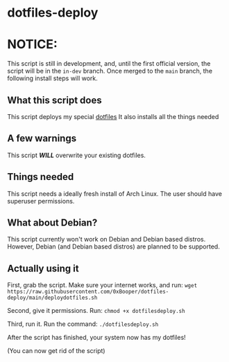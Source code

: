 # dotfiles-deploy

# NOTICE:
This script is still in development, and, until the first official version, the script will be in the `in-dev` branch.
Once merged to the `main` branch, the following install steps will work.

## What this script does
This script deploys my special [dotfiles](https://github.com/0xBooper/dotfiles)
It also installs all the things needed

## A few warnings
This script ***WILL*** overwrite your existing dotfiles.

## Things needed 
This script needs a ideally fresh install of Arch Linux.
The user should have superuser permissions.

## What about Debian?
This script currently won't work on Debian and Debian based distros.
However, Debian (and Debian based distros) are planned to be supported.

## Actually using it
First, grab the script. Make sure your internet works, and run:
`wget https://raw.githubusercontent.com/0xBooper/dotfiles-deploy/main/deploydotfiles.sh`

Second, give it permissions. Run:
`chmod +x dotfilesdeploy.sh`

Third, run it. Run the command:
`./dotfilesdeploy.sh`

After the script has finished, your system now has my dotfiles!

(You can now get rid of the script)

